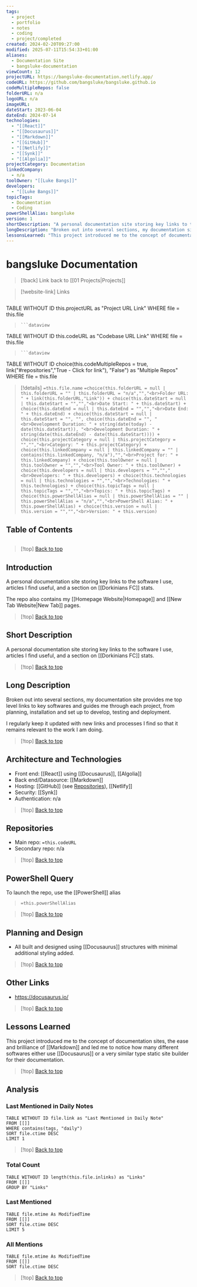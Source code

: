 ```yaml
---
tags:
  - project
  - portfolio
  - notes
  - coding
  - project/completed
created: 2024-02-20T09:27:00
modified: 2025-07-11T15:54:33+01:00
aliases:
  - Documentation Site
  - bangsluke-documentation
viewCount: 12
projectURL: https://bangsluke-documentation.netlify.app/
codeURL: https://github.com/bangsluke/bangsluke.github.io
codeMultipleRepos: false
folderURL: n/a
logoURL: n/a
imageURL: 
dateStart: 2023-06-04
dateEnd: 2024-07-14
technologies:
  - "[[React]]"
  - "[[Docusaurus]]"
  - "[[Markdown]]"
  - "[[GitHub]]"
  - "[[Netlify]]"
  - "[[Synk]]"
  - "[[Algolia]]"
projectCategory: Documentation
linkedCompany:
  - n/a
toolOwner: "[[Luke Bangs]]"
developers:
  - "[[Luke Bangs]]"
topicTags:
  - Documentation
  - Coding
powerShellAlias: bangsluke
version: 1
shortDescription: "A personal documentation site storing key links to the software I use, articles I find useful, and a section on Dorkinians FC stats."
longDescription: "Broken out into several sections, my documentation site provides me top level links to key softwares and guides me through each project, from planning, installation and set up to develop, testing and deployment.\nI regularly keep it updated with new links and processes I find so that it remains relevant to the work I am doing."
lessonsLearned: "This project introduced me to the concept of documentation sites, the ease and brilliance of Markdown and led me to notice how many different softwares either use Docusaurus or a very similar type static site builder for their documentation."
---
```

# bangsluke Documentation

> [!back] Link back to [[01 Projects|Projects]]

>[!website-link] Links
> ```dataview
TABLE WITHOUT ID this.projectURL as "Project URL Link"
WHERE file = this.file
>```
>```dataview
TABLE WITHOUT ID this.codeURL as "Codebase URL Link"
WHERE file = this.file
>```
>```dataview
TABLE WITHOUT ID choice(this.codeMultipleRepos = true, link("#repositories","True - Click for link"), "False") as "Multiple Repos"
WHERE file = this.file

>[!details]  `=this.file.name`
>`=choice(this.folderURL = null | this.folderURL = "" | this.folderURL = "n/a","","<br>Folder URL: " + link(this.folderURL,"Link")) + choice(this.dateStart = null | this.dateStart = "","","<br>Date Start: " + this.dateStart) + choice(this.dateEnd = null | this.dateEnd = "","","<br>Date End: " + this.dateEnd) + choice(this.dateStart = null | this.dateStart = "", "", choice(this.dateEnd = "", "<br>Development Duration: " + string(date(today) - date(this.dateStart)), "<br>Development Duration: " + string(date(this.dateEnd) - date(this.dateStart)))) + choice(this.projectCategory = null | this.projectCategory = "","","<br>Category: " + this.projectCategory) + choice(this.linkedCompany = null | this.linkedCompany = "" | contains(this.linkedCompany, "n/a"),"","<br>Project for: " + this.linkedCompany) + choice(this.toolOwner = null | this.toolOwner = "","","<br>Tool Owner: " + this.toolOwner) + choice(this.developers = null | this.developers = "","","<br>Developers: " + this.developers) + choice(this.technologies = null | this.technologies = "","","<br>Technologies: " + this.technologies) + choice(this.topicTags = null | this.topicTags = "","","<br>Topics: " + this.topicTags) + choice(this.powerShellAlias = null | this.powerShellAlias = "" | this.powerShellAlias = "n/a","","<br>PowerShell Alias: " + this.powerShellAlias) + choice(this.version = null | this.version = "","","<br>Version: " + this.version)`

## Table of Contents

```table-of-contents
```

>[!top] [Back to top](#Table%20of%20Contents)

## Introduction

A personal documentation site storing key links to the software I use, articles I find useful, and a section on [[Dorkinians FC]] stats.

The repo also contains my [[Homepage Website|Homepage]] and [[New Tab Website|New Tab]] pages.

>[!top] [Back to top](#Table%20of%20Contents)

## Short Description

A personal documentation site storing key links to the software I use, articles I find useful, and a section on [[Dorkinians FC]] stats.

>[!top] [Back to top](#Table%20of%20Contents)

## Long Description

Broken out into several sections, my documentation site provides me top level links to key softwares and guides me through each project, from planning, installation and set up to develop, testing and deployment.

I regularly keep it updated with new links and processes I find so that it remains relevant to the work I am doing.

>[!top] [Back to top](#Table%20of%20Contents)

## Architecture and Technologies

- Front end: [[React]] using [[Docusaurus]], [[Algolia]]
- Back end/Datasource: [[Markdown]]
- Hosting: [[GitHub]] (see [Repositories](#repositories)), [[Netlify]]
- Security: [[Synk]]
- Authentication: n/a

>[!top] [Back to top](#Table%20of%20Contents)

## Repositories

- Main repo: `=this.codeURL`
- Secondary repo: n/a

>[!top] [Back to top](#Table%20of%20Contents)

## PowerShell Query

To launch the repo, use the [[PowerShell]] alias 

> `=this.powerShellAlias`

>[!top] [Back to top](#Table%20of%20Contents)

## Planning and Design

- All built and designed using [[Docusaurus]] structures with minimal additional styling added.

>[!top] [Back to top](#Table%20of%20Contents)

## Other Links

- https://docusaurus.io/

>[!top] [Back to top](#Table%20of%20Contents)

## Lessons Learned

This project introduced me to the concept of documentation sites, the ease and brilliance of [[Markdown]] and led me to notice how many different softwares either use [[Docusaurus]] or a very similar type static site builder for their documentation.

>[!top] [Back to top](#Table%20of%20Contents)

## Analysis

### Last Mentioned in Daily Notes

```dataview
TABLE WITHOUT ID file.link as "Last Mentioned in Daily Note"
FROM [[]]
WHERE contains(tags, "daily")
SORT file.ctime DESC
LIMIT 1
```

>[!top] [Back to top](#Table%20of%20Contents)

### Total Count

```dataview
TABLE WITHOUT ID length(this.file.inlinks) as "Links"
FROM [[]]
GROUP BY "Links"
```

### Last Mentioned

```dataview
TABLE file.mtime As ModifiedTime
FROM [[]]
SORT file.ctime DESC
LIMIT 5
```

### All Mentions

```dataview
TABLE file.mtime As ModifiedTime
FROM [[]]
SORT file.ctime DESC
```

>[!top] [Back to top](#Table%20of%20Contents)